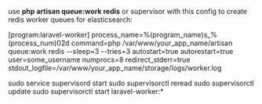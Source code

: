 use **php artisan queue:work redis** or supervisor 
with this config to create redis worker queues for elasticsearch:



[program:laravel-worker]
process_name=%(program_name)s_%(process_num)02d
command=php /var/www/your_app_name/artisan queue:work redis --sleep=3 --tries=3
autostart=true
autorestart=true
user=some_username
numprocs=8
redirect_stderr=true
stdout_logfile=/var/www/your_app_name/storage/logs/worker.log

sudo service supervisord start
sudo supervisorctl reread
sudo supervisorctl update
sudo supervisorctl start laravel-worker:*